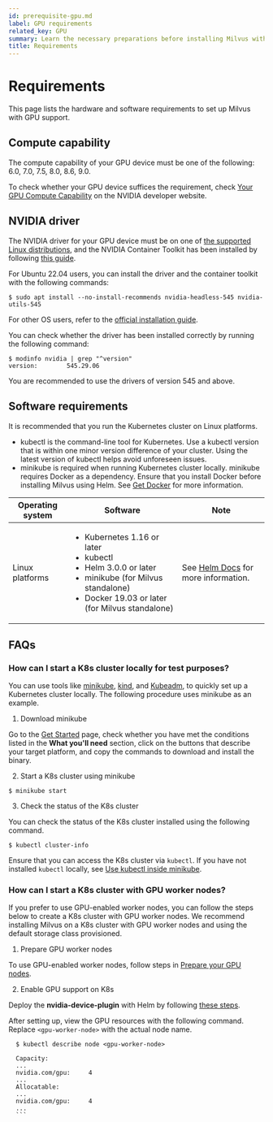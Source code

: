 ```yaml
---
id: prerequisite-gpu.md
label: GPU requirements
related_key: GPU
summary: Learn the necessary preparations before installing Milvus with GPU.
title: Requirements
---
```


# Requirements

This page lists the hardware and software requirements to set up Milvus with GPU support.

## Compute capability

The compute capability of your GPU device must be one of the following: 6.0, 7.0, 7.5, 8.0, 8.6, 9.0.

To check whether your GPU device suffices the requirement, check [Your GPU Compute Capability](https://developer.nvidia.com/cuda-gpus) on the NVIDIA developer website.

## NVIDIA driver

The NVIDIA driver for your GPU device must be on one of [the supported Linux distributions](https://docs.nvidia.com/datacenter/cloud-native/container-toolkit/latest/install-guide.html#linux-distributions), and the NVIDIA Container Toolkit has been installed by following [this guide](https://docs.nvidia.com/datacenter/cloud-native/container-toolkit/latest/install-guide.html).

For Ubuntu 22.04 users, you can install the driver and the container toolkit with the following commands:

```shell
$ sudo apt install --no-install-recommends nvidia-headless-545 nvidia-utils-545
```

For other OS users, refer to the [official installation guide](https://docs.nvidia.com/datacenter/cloud-native/container-toolkit/install-guide.html#installing-on-ubuntu-and-debian).

You can check whether the driver has been installed correctly by running the following command:

```shell
$ modinfo nvidia | grep "^version"
version:        545.29.06
```

You are recommended to use the drivers of version 545 and above.

## Software requirements

It is recommended that you run the Kubernetes cluster on Linux platforms.

- kubectl is the command-line tool for Kubernetes. Use a kubectl version that is within one minor version difference of your cluster. Using the latest version of kubectl helps avoid unforeseen issues.
- minikube is required when running Kubernetes cluster locally. minikube requires Docker as a dependency. Ensure that you install Docker before installing Milvus using Helm. See [Get Docker](https://docs.docker.com/get-docker) for more information.

| Operating system | Software                                                     | Note                                                         |
| ---------------- | ------------------------------------------------------------ | ------------------------------------------------------------ |
| Linux platforms  | <ul><li>Kubernetes 1.16 or later</li><li>kubectl</li><li>Helm 3.0.0 or later</li><li>minikube (for Milvus standalone)</li><li>Docker 19.03 or later (for Milvus standalone)</li></ul> | See [Helm Docs](https://helm.sh/docs/) for more information. |

## FAQs

### How can I start a K8s cluster locally for test purposes?

You can use tools like [minikube](https://minikube.sigs.k8s.io/docs/), [kind](https://kind.sigs.k8s.io/), and [Kubeadm](https://kubernetes.io/docs/reference/setup-tools/kubeadm/), to quickly set up a Kubernetes cluster locally. The following procedure uses minikube as an example.

1. Download minikube

  Go to the [Get Started](https://minikube.sigs.k8s.io/docs/start/) page, check whether you have met the conditions listed in the **What you'll need** section, click on the buttons that describe your target platform, and copy the commands to download and install the binary. 

2. Start a K8s cluster using minikube

  ```shell
  $ minikube start
  ```

3. Check the status of the K8s cluster

  You can check the status of the K8s cluster installed using the following command.

  ```shell
  $ kubectl cluster-info
  ```

<div class="alert note">

Ensure that you can access the K8s cluster via `kubectl`. If you have not installed `kubectl` locally, see [Use kubectl inside minikube](https://minikube.sigs.k8s.io/docs/handbook/kubectl/).

</div>

### How can I start a K8s cluster with GPU worker nodes?

If you prefer to use GPU-enabled worker nodes, you can follow the steps below to create a K8s cluster with GPU worker nodes. We recommend installing Milvus on a K8s cluster with GPU worker nodes and using the default storage class provisioned.

1. Prepare GPU worker nodes

  To use GPU-enabled worker nodes, follow steps in [Prepare your GPU nodes](https://gitlab.com/nvidia/kubernetes/device-plugin/-/blob/main/README.md#preparing-your-gpu-nodes).

2. Enable GPU support on K8s

  Deploy the **nvidia-device-plugin** with Helm by following [these steps](https://gitlab.com/nvidia/kubernetes/device-plugin/-/blob/main/README.md#deployment-via-helm).

  After setting up, view the GPU resources with the following command. Replace `<gpu-worker-node>` with the actual node name.

  ```shell
    $ kubectl describe node <gpu-worker-node>

    Capacity:
    ...
    nvidia.com/gpu:     4
    ...
    Allocatable:
    ...
    nvidia.com/gpu:     4
    ...
    ```  